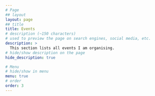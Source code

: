 ```yaml
---
# Page
## layout
layout: page
## title
title: Events
# description (~150 characters)
# used to preview the page on search engines, social media, etc.
description: >
  This section lists all events I am organising.
# hide/show description on the page
hide_description: true

# Menu
# hide/show in menu
menu: true
# order
order: 3
---
```

